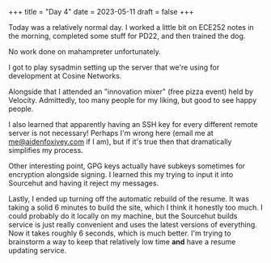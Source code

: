 +++
title = "Day 4"
date = 2023-05-11
draft = false
+++

Today was a relatively normal day. I worked a little bit on ECE252 notes in the morning,
completed some stuff for PD22, and then trained the dog. 

No work done on mahampreter unfortunately.

I got to play sysadmin setting up the server that we're using for development at Cosine Networks.

Alongside that I attended an "innovation mixer" (free pizza event) held by Velocity. Admittedly,
too many people for my liking, but good to see happy people.

I also learned that apparently having an SSH key for every different remote server is not 
necessary! Perhaps I'm wrong here (email me at me@aidenfoxivey.com if I am), but if it's true
then that dramatically simplifies my process.

Other interesting point, GPG keys actually have subkeys sometimes for encryption alongside
signing. I learned this my trying to input it into Sourcehut and having it reject my messages.

Lastly, I ended up turning off the automatic rebuild of the resume. It was taking a solid 6 minutes
to build the site, which I think it honestly too much. I could probably do it locally on my 
machine, but the Sourcehut builds service is just really convenient and uses the latest versions
of everything. Now it takes roughly 6 seconds, which is much better. I'm trying to brainstorm a
way to keep that relatively low time **and** have a resume updating service.

